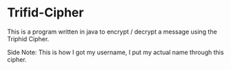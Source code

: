# Trifid-Cipher

This is a program written in java to encrypt / decrypt a message using the Triphid Cipher.

Side Note: This is how I got my username, I put my actual name through this cipher.
